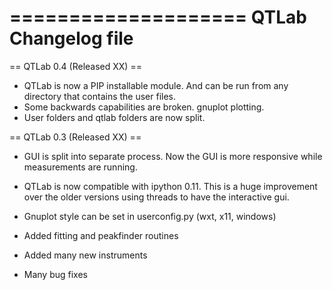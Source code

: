 ====================
QTLab Changelog file
====================

== QTLab 0.4 (Released XX) ==
* QTLab is now a PIP installable module. And can be run from any directory that contains the user files.
* Some backwards capabilities are broken. gnuplot plotting.
* User folders and qtlab folders are now split.

== QTLab 0.3 (Released XX) ==

* GUI is split into separate process. Now the GUI is more responsive while measurements are running.

* QTLab is now compatible with ipython 0.11. This is a huge improvement over the older versions using threads to have the interactive gui.

* Gnuplot style can be set in userconfig.py (wxt, x11, windows)

* Added fitting and peakfinder routines

* Added many new instruments

* Many bug fixes

